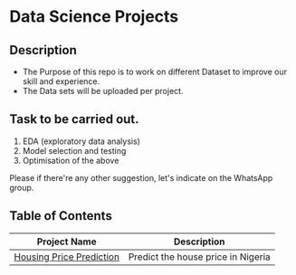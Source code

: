 # Data Science Projects

## Description

* The Purpose of this repo is to work on different Dataset to improve our skill and experience.
* The Data sets will be uploaded per project.

## Task to be carried out.

1. EDA (exploratory data analysis)
2. Model selection and testing
3. Optimisation of the above 

Please if there're any other suggestion, let's indicate on the WhatsApp group.

## Table of Contents
Project Name | Description |
|---|---|
| [Housing Price Prediction](https://github.com/daye-oa/Data-Science-Projects/tree/master/Housing%20Prediction) | Predict the house price in Nigeria |
